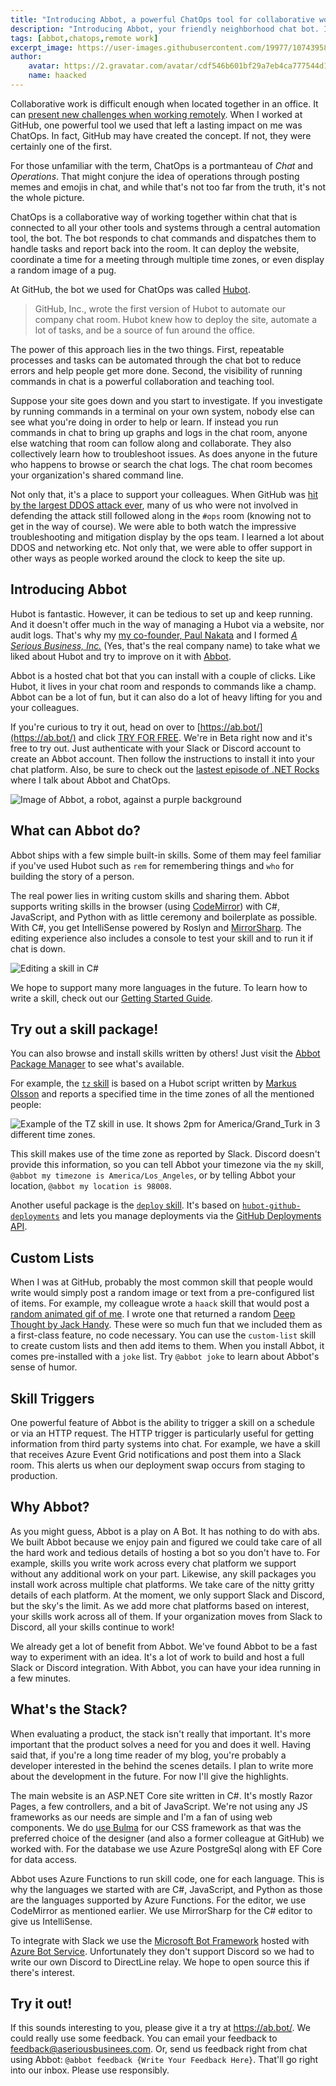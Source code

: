 ```yaml
---
title: "Introducing Abbot, a powerful ChatOps tool for collaborative work"
description: "Introducing Abbot, your friendly neighborhood chat bot. It's the best way to automate tasks from chat to work together with others."
tags: [abbot,chatops,remote work]
excerpt_image: https://user-images.githubusercontent.com/19977/107439587-26731d00-6ae7-11eb-925c-0f50f09f2969.png
author:
    avatar: https://2.gravatar.com/avatar/cdf546b601bf29a7eb4ca777544d11cd?s=160
    name: haacked
---
```


Collaborative work is difficult enough when located together in an office. It can [present new challenges when working remotely](https://haacked.com/archive/2020/03/03/how-to-work-from-home/). When I worked at GitHub, one powerful tool we used that left a lasting impact on me was ChatOps. In fact, GitHub may have created the concept. If not, they were certainly one of the first.

For those unfamiliar with the term, ChatOps is a portmanteau of _Chat_ and _Operations_. That might conjure the idea of operations through posting memes and emojis in chat, and while that's not too far from the truth, it's not the whole picture.

ChatOps is a collaborative way of working together within chat that is connected to all your other tools and systems through a central automation tool, the bot. The bot responds to chat commands and dispatches them to handle tasks and report back into the room. It can deploy the website, coordinate a time for a meeting through multiple time zones, or even display a random image of a pug.

At GitHub, the bot we used for ChatOps was called [Hubot](https://hubot.github.com/).

> GitHub, Inc., wrote the first version of Hubot to automate our company chat room. Hubot knew how to deploy the site, automate a lot of tasks, and be a source of fun around the office.

The power of this approach lies in the two things. First, repeatable processes and tasks can be automated through the chat bot to reduce errors and help people get more done. Second, the visibility of running commands in chat is a powerful collaboration and teaching tool.

Suppose your site goes down and you start to investigate. If you investigate by running commands in a terminal on your own system, nobody else can see what you're doing in order to help or learn. If instead you run commands in chat to bring up graphs and logs in the chat room, anyone else watching that room can follow along and collaborate. They also collectively learn how to troubleshoot issues. As does anyone in the future who happens to browse or search the chat logs. The chat room becomes your organization's shared command line.

Not only that, it's a place to support your colleagues. When GitHub was [hit by the largest DDOS attack ever](https://www.wired.com/story/github-ddos-memcached/), many of us who were not involved in defending the attack still followed along in the `#ops` room (knowing not to get in the way of course). We were able to both watch the impressive troubleshooting and mitigation display by the ops team. I learned a lot about DDOS and networking etc. Not only that, we were able to offer support in other ways as people worked around the clock to keep the site up.

## Introducing Abbot

Hubot is fantastic. However, it can be tedious to set up and keep running. And it doesn't offer much in the way of managing a Hubot via a website, nor audit logs. That's why my [my co-founder, Paul Nakata](http://pmn.org/) and I formed [_A Serious Business, Inc._](https://www.aseriousbusiness.com/) (Yes, that's the real company name) to take what we liked about Hubot and try to improve on it with [Abbot](https://ab.bot/).

Abbot is a hosted chat bot that you can install with a couple of clicks. Like Hubot, it lives in your chat room and responds to commands like a champ. Abbot can be a lot of fun, but it can also do a lot of heavy lifting for you and your colleagues.

If you're curious to try it out, head on over to [https://ab.bot/](https://ab.bot/) and click [TRY FOR FREE](https://ab.bot/login). We're in Beta right now and it's free to try out. Just authenticate with your Slack or Discord account to create an Abbot account. Then follow the instructions to install it into your chat platform. Also, be sure to check out the [lastest episode of .NET Rocks](https://dotnetrocks.com/?show=1726) where I talk about Abbot and ChatOps.

![Image of Abbot, a robot, against a purple background](https://user-images.githubusercontent.com/19977/107439587-26731d00-6ae7-11eb-925c-0f50f09f2969.png "I am ready to do the thing.")

## What can Abbot do?

Abbot ships with a few simple built-in skills. Some of them may feel familiar if you've used Hubot such as `rem` for remembering things and `who` for building the story of a person.

The real power lies in writing custom skills and sharing them. Abbot supports writing skills in the browser (using [CodeMirror](https://codemirror.net/)) with C#, JavaScript, and Python with as little ceremony and boilerplate as possible. With C#, you get IntelliSense powered by Roslyn and [MirrorSharp](https://github.com/ashmind/mirrorsharp). The editing experience also includes a console to test your skill and to run it if chat is down.

![Editing a skill in C#](https://user-images.githubusercontent.com/19977/107440160-0859ec80-6ae8-11eb-9873-31e682850be3.png)

We hope to support many more languages in the future. To learn how to write a skill, check out our [Getting Started Guide](https://ab.bot/help/guides/).

## Try out a skill package!

You can also browse and install skills written by others! Just visit the [Abbot Package Manager](https://ab.bot/packages) to see what's available.

For example, the [`tz` skill](https://ab.bot/packages/aseriousbiz/tz) is based on a Hubot script written by [Markus Olsson](https://github.com/niik) and reports a specified time in the time zones of all the mentioned people:

![Example of the TZ skill in use. It shows 2pm for America/Grand_Turk in 3 different time zones.](https://user-images.githubusercontent.com/19977/107439487-fdeb2300-6ae6-11eb-8d4a-80a1e514794d.png)

This skill makes use of the time zone as reported by Slack. Discord doesn't provide this information, so you can tell Abbot your timezone via the `my` skill, `@abbot my timezone is America/Los_Angeles`, or by telling Abbot your location, `@abbot my location is 98008`.

Another useful package is the [`deploy` skill](https://ab.bot/packages/aseriousbiz/deploy). It's based on [`hubot-github-deployments`](https://github.com/stephenyeargin/hubot-github-deployments) and lets you manage deployments via the [GitHub Deployments API](https://docs.github.com/en/rest/reference/repos#deployments).

## Custom Lists

When I was at GitHub, probably the most common skill that people would write would simply post a random image or text from a pre-configured list of items. For example, my colleague wrote a `haack` skill that would post a [random animated gif of me](https://haacked.com/archive/2016/04/28/thank-you/). I wrote one that returned a random [Deep Thought by Jack Handy](https://www.pinterest.com/chrissymfrey/deep-thoughts-snl/). These were so much fun that we included them as a first-class feature, no code necessary. You can use the `custom-list` skill to create custom lists and then add items to them. When you install Abbot, it comes pre-installed with a `joke` list. Try `@abbot joke` to learn about Abbot's sense of humor.

## Skill Triggers

One powerful feature of Abbot is the ability to trigger a skill on a schedule or via an HTTP request. The HTTP trigger is particularly useful for getting information from third party systems into chat. For example, we have a skill that receives Azure Event Grid notifications and post them into a Slack room. This alerts us when our deployment swap occurs from staging to production.

## Why Abbot?

As you might guess, Abbot is a play on A Bot. It has nothing to do with abs. We built Abbot because we enjoy pain and figured we could take care of all the hard work and tedious details of hosting a bot so you don't have to. For example, skills you write work across every chat platform we support without any additional work on your part. Likewise, any skill packages you install work across multiple chat platforms. We take care of the nitty gritty details of each platform. At the moment, we only support Slack and Discord, but the sky's the limit. As we add more chat platforms based on interest, your skills work across all of them. If your organization moves from Slack to Discord, all your skills continue to work!

We already get a lot of benefit from Abbot. We've found Abbot to be a fast way to experiment with an idea. It's a lot of work to build and host a full Slack or Discord integration. With Abbot, you can have your idea running in a few minutes.

## What's the Stack?

When evaluating a product, the stack isn't really that important. It's more important that the product solves a need for you and does it well. Having said that, if you're a long time reader of my blog, you're probably a developer interested in the behind the scenes details. I plan to write more about the development in the future. For now I'll give the highlights.

The main website is an ASP.NET Core site written in C#. It's mostly Razor Pages, a few controllers, and a bit of JavaScript. We're not using any JS frameworks as our needs are simple and I'm a fan of using web components. We do [use Bulma](http://bulma.io/) for our CSS framework as that was the preferred choice of the designer (and also a former colleague at GitHub) we worked with. For the database we use Azure PostgreSql along with EF Core for data access.

Abbot uses Azure Functions to run skill code, one for each language. This is why the languages we started with are C#, JavaScript, and Python as those are the languages supported by Azure Functions. For the editor, we use CodeMirror as mentioned earlier. We use MirrorSharp for the C# editor to give us IntelliSense.

To integrate with Slack we use the [Microsoft Bot Framework](https://dev.botframework.com/) hosted with [Azure Bot Service](https://azure.microsoft.com/en-us/services/bot-services/). Unfortunately they don't support Discord so we had to write our own Discord to DirectLine relay. We hope to open source this if there's interest.

## Try it out!

If this sounds interesting to you, please give it a try at https://ab.bot/. We could really use some feedback. You can email your feedback to [feedback@aseriousbusinees.com](mailto:feedback@aseriousbusiness.com). Or, send us feedback right from chat using Abbot: `@abbot feedback {Write Your Feedback Here}`. That'll go right into our inbox. Please use responsibly.
